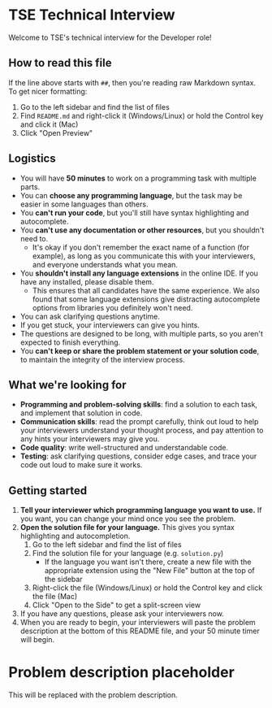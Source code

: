 # TSE Technical Interview

Welcome to TSE's technical interview for the Developer role!

## How to read this file

If the line above starts with `##`, then you're reading raw Markdown syntax. To get nicer formatting:

1. Go to the left sidebar and find the list of files
2. Find `README.md` and right-click it (Windows/Linux) or hold the Control key and click it (Mac)
3. Click "Open Preview"

## Logistics

* You will have **50 minutes** to work on a programming task with multiple parts.
* You can **choose any programming language**, but the task may be easier in some languages than others.
* You **can't run your code**, but you'll still have syntax highlighting and autocomplete.
* You **can't use any documentation or other resources**, but you shouldn't need to.
  * It's okay if you don't remember the exact name of a function (for example), as long as you communicate this with your interviewers, and everyone understands what you mean.
* You **shouldn't install any language extensions** in the online IDE. If you have any installed, please disable them.
  * This ensures that all candidates have the same experience. We also found that some language extensions give distracting autocomplete options from libraries you definitely won't need.
* You can ask clarifying questions anytime.
* If you get stuck, your interviewers can give you hints.
* The questions are designed to be long, with multiple parts, so you aren't expected to finish everything.
* You **can't keep or share the problem statement or your solution code**, to maintain the integrity of the interview process.

## What we're looking for

* **Programming and problem-solving skills**: find a solution to each task, and implement that solution in code.
* **Communication skills**: read the prompt carefully, think out loud to help your interviewers understand your thought process, and pay attention to any hints your interviewers may give you.
* **Code quality**: write well-structured and understandable code.
* **Testing**: ask clarifying questions, consider edge cases, and trace your code out loud to make sure it works.

## Getting started

1. **Tell your interviewer which programming language you want to use.** If you want, you can change your mind once you see the problem.
1. **Open the solution file for your language.** This gives you syntax highlighting and autocompletion.
   1. Go to the left sidebar and find the list of files
   1. Find the solution file for your language (e.g. `solution.py`)
      * If the language you want isn't there, create a new file with the appropriate extension using the "New File" button at the top of the sidebar
   1. Right-click the file (Windows/Linux) or hold the Control key and click the file (Mac)
   1. Click "Open to the Side" to get a split-screen view
1. If you have any questions, please ask your interviewers now.
1. When you are ready to begin, your interviewers will paste the problem description at the bottom of this README file, and your 50 minute timer will begin.

# Problem description placeholder

This will be replaced with the problem description.
